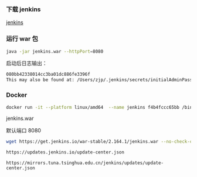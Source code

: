 ### 下载 jenkins

[jenkins](http://mirrors.jenkins.io)

### 运行 war 包

```bash
java -jar jenkins.war --httpPort=8080
```



启动后日志输出：

```bash
080bb42338014cc3ba01dc886fe3396f
This may also be found at: /Users/zjp/.jenkins/secrets/initialAdminPassword
```



### Docker

```bash
docker run -it --platform linux/amd64  --name jenkins f4b4fccc65bb /bin/bash
```



jenkins.war

默认端口 8080

```bash
wget https://get.jenkins.io/war-stable/2.164.1/jenkins.war --no-check-certificate
```

```bash
https://updates.jenkins.io/update-center.json
```

```
https://mirrors.tuna.tsinghua.edu.cn/jenkins/updates/update-center.json
```

